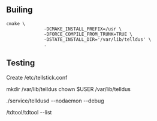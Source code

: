 ## Builing

```
cmake \
              -DCMAKE_INSTALL_PREFIX=/usr \
              -DFORCE_COMPILE_FROM_TRUNK=TRUE \
              -DSTATE_INSTALL_DIR='/var/lib/telldus' \
              .
```

## Testing

Create /etc/tellstick.conf

mkdir /var/lib/telldus
chown $USER /var/lib/telldus

./service/telldusd --nodaemon --debug

/tdtool/tdtool --list
